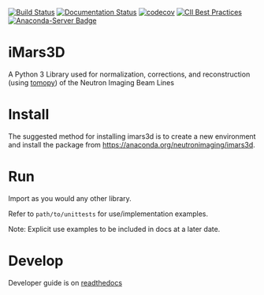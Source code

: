 <!-- Badges -->

[![Build Status](https://github.com/ornlneutronimaging/iMars3D/actions/workflows/actions.yml/badge.svg?branch=next)](https://github.com/ornlneutronimaging/iMars3D/actions/workflows/actions.yml?query=branch?next)
[![Documentation Status](https://readthedocs.org/projects/imars3d/badge/?version=latest)](https://imars3d.readthedocs.io/en/latest/?badge=latest)
[![codecov](https://codecov.io/gh/ornlneutronimaging/iMars3D/branch/next/graph/badge.svg)](https://codecov.io/gh/ornlneutronimaging/iMars3D/tree/next)
[![CII Best Practices](https://bestpractices.coreinfrastructure.org/projects/6650/badge)](https://bestpractices.coreinfrastructure.org/projects/6650)
[![Anaconda-Server Badge](https://anaconda.org/neutronimaging/imars3d/badges/version.svg)](https://anaconda.org/neutronimaging/imars3d)

<!-- End Badges -->

# iMars3D

A Python 3 Library used for
normalization, corrections, and reconstruction (using [tomopy](https://tomopy.readthedocs.io/en/latest/)) of the Neutron Imaging Beam Lines

# Install

The suggested method for installing imars3d is to create a new environment and install the package from https://anaconda.org/neutronimaging/imars3d.

# Run

Import as you would any other library.

Refer to `path/to/unittests` for use/implementation examples.

Note: Explicit use examples to be included in docs at a later date.

# Develop

Developer guide is on [readthedocs](https://imars3d.readthedocs.io/en/latest/developer/)
